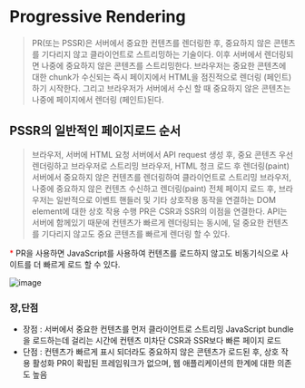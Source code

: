 # Progressive Rendering
> PR(또는 PSSR)은 서버에서 중요한 컨텐츠를 렌더링한 후, 중요하지 않은 콘텐츠를 기다리지 않고 클라이언트로 스트리밍하는 기술이다.
> 이후 서버에서 렌더링되면 나중에 중요하지 않은 콘텐츠를 스트리밍한다. 브라우저는 중요한 콘텐츠에 대한 chunk가 수신되는 즉시 페이지에서 HTML을 점진적으로 렌더링 (페인트)하기 시작한다.
> 그리고 브라우저가 서버에서 수신 할 때 중요하지 않은 콘텐츠는 나중에 페이지에서 렌더링 (페인트)된다.



## PSSR의 일반적인 페이지로드 순서

> 브라우저, 서버에 HTML 요청
  서버에서 API request 생성 후, 중요 콘텐츠 우선 렌더링하고 브라우저로 스트리밍
  브라우저, HTML 청크 로드 후 렌더링(paint)
  서버에서 중요하지 않은 컨텐츠를 렌더링하여 클라이언트로 스트리밍
  브라우저, 나중에 중요하지 않은 컨텐츠 수신하고 렌더링(paint)
  전체 페이지 로드 후, 브라우저는 일반적으로 이벤트 핸들러 및 기타 상호작용 동작을 연결하는 DOM element에 대한 상호 작용 수행
  PR은 CSR과 SSR의 이점을 연결한다. API는 서버에 함께있기 때문에 컨텐츠가 빠르게 렌더링되는 동시에, 덜 중요한 컨텐츠를 기다리지 않고도 중요 콘텐츠를 빠르게 렌더링 할 수 있다.

<span style="color:red">*</span> PR을 사용하면 JavaScript를 사용하여 컨텐츠를 로드하지 않고도 비동기식으로 사이트를 더 빠르게 로드 할 수 있다.

![image](https://github.com/user-attachments/assets/e3be8160-798b-46a1-8efd-97c887ce642a)

### 장,단점
- 장점 :
서버에서 중요한 컨텐츠를 먼저 클라이언트로 스트리밍
JavaScript bundle을 로드하는데 걸리는 시간에 컨텐츠 미차단
CSR과 SSR보다 빠른 페이지 로드
- 단점 :
컨텐츠가 빠르게 표시 되더라도 중요하지 않은 콘텐츠가 로드된 후, 상호 작용 활성화
PR이 확립된 프레임워크가 없으며, 웹 애플리케이션의 한계에 대한 의존도 높음

